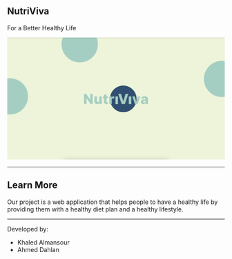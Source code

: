 ## NutriViva

For a Better Healthy Life


![Streams Home Page](public/FrontEnd.png)


------

## Learn More

Our project is a web application that helps people to have a healthy 
life by providing them with a healthy diet plan and a healthy lifestyle. 


-------

Developed by:
- Khaled Almansour
- Ahmed Dahlan

